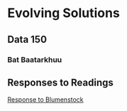 # Evolving Solutions

## Data 150

### Bat Baatarkhuu

## Responses to Readings

[Response to Blumenstock](https://github.com/batbaat/blumenstock)
